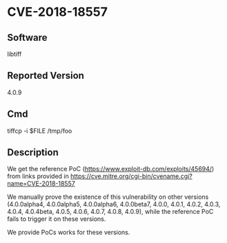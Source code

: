 # CVE-2018-18557

## Software
libtiff

## Reported Version
4.0.9

## Cmd
tiffcp -i $FILE /tmp/foo

## Description
We get the reference PoC (https://www.exploit-db.com/exploits/45694/) from links provided in https://cve.mitre.org/cgi-bin/cvename.cgi?name=CVE-2018-18557

We manually prove the existence of this vulnerability on other versions (4.0.0alpha4, 4.0.0alpha5, 4.0.0alpha6, 4.0.0beta7, 4.0.0, 4.0.1, 4.0.2, 4.0.3, 
4.0.4, 4.0.4beta, 4.0.5, 4.0.6, 4.0.7, 4.0.8, 4.0.9), while the reference PoC fails to trigger it on these versions.

We provide PoCs works for these versions.
